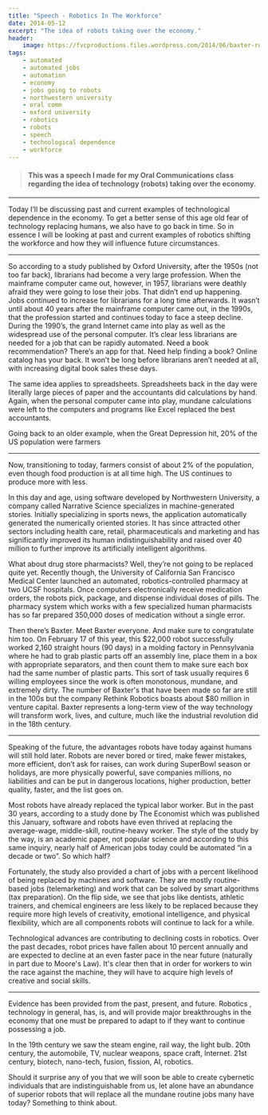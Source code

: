 ```yaml
---
title: "Speech - Robotics In The Workforce"
date: 2014-05-12
excerpt: "The idea of robots taking over the economy."
header:
    image: https://fvcproductions.files.wordpress.com/2014/06/baxter-robot-e1429416178284.jpg?w=1024&h=436&crop=1
tags:
    - automated
    - automated jobs
    - automation
    - economy
    - jobs going to robots
    - northwestern university
    - oral comm
    - oxford university
    - robotics
    - robots
    - speech
    - technological dependence
    - workforce
---
```


> #### This was a speech I made for my Oral Communications class regarding the idea of technology (robots) taking over the economy.

------------------------------------------------------------------------

Today I’ll be discussing past and current examples of technological
dependence in the economy. To get a better sense of this age old fear of
technology replacing humans, we also have to go back in time. So in
essence I will be looking at past and current examples of robotics
shifting the workforce and how they will influence future circumstances.

------------------------------------------------------------------------

So according to a study published by Oxford University, after the 1950s
(not too far back), librarians had become a very large profession. When
the mainframe computer came out, however, in 1957, librarians were
deathly afraid they were going to lose their jobs. That didn’t end up
happening. Jobs continued to increase for librarians for a long time
afterwards. It wasn’t until about 40 years after the mainframe computer
came out, in the 1990s, that the profession started and continues today
to face a steep decline. During the 1990’s, the grand Internet came into
play as well as the widespread use of the personal computer. It’s clear
less librarians are needed for a job that can be rapidly automated. Need
a book recommendation? There’s an app for that. Need help finding a
book? Online catalog has your back. It won’t be long before librarians
aren’t needed at all, with increasing digital book sales these days.

The same idea applies to spreadsheets. Spreadsheets back in the day were
literally large pieces of paper and the accountants did calculations by
hand. Again, when the personal computer came into play, mundane
calculations were left to the computers and programs like Excel replaced
the best accountants.

Going back to an older example, when the Great Depression hit, 20% of
the US population were farmers

------------------------------------------------------------------------

Now, transitioning to today, farmers consist of about 2% of the
population, even though food production is at all time high. The US
continues to produce more with less.

In this day and age, using software developed by Northwestern
University, a company called Narrative Science specializes in
machine-generated stories. Initially specializing in sports news, the
application automatically generated the numerically oriented stories. It
has since attracted other sectors including health care, retail,
pharmaceuticals and marketing and has significantly improved its human
indistinguishability and raised over 40 million to further improve its
artificially intelligent algorithms.

What about drug store pharmacists? Well, they’re not going to be
replaced quite yet. Recently though, the University of California San
Francisco Medical Center launched an automated, robotics-controlled
pharmacy at two UCSF hospitals. Once computers electronically receive
medication orders, the robots pick, package, and dispense individual
doses of pills. The pharmacy system which works with a few specialized
human pharmacists has so far prepared 350,000 doses of medication
without a single error.

Then there’s Baxter. Meet Baxter everyone. And make sure to congratulate
him too. On February 17 of this year, this \$22,000 robot successfully
worked 2,160 straight hours (90 days) in a molding factory in
Pennsylvania where he had to grab plastic parts off an assembly line,
place them in a box with appropriate separators, and then count them to
make sure each box had the same number of plastic parts. This sort of
task usually requires 6 willing employees since the work is often
monotonous, mundane, and extremely dirty. The number of Baxter's that
have been made so far are still in the 100s but the company Rethink
Robotics boasts about \$80 million in venture capital. Baxter represents
a long-term view of the way technology will transform work, lives, and
culture, much like the industrial revolution did in the 18th century.

------------------------------------------------------------------------

Speaking of the future, the advantages robots have today against humans
will still hold later. Robots are never bored or tired, make fewer
mistakes, more efficient, don’t ask for raises, can work during
SuperBowl season or holidays, are more physically powerful, save
companies millions, no liabilities and can be put in dangerous
locations, higher production, better quality, faster, and the list goes
on.

Most robots have already replaced the typical labor worker. But in the
past 30 years, according to a study done by The Economist which was
published this January, software and robots have even thrived at
replacing the average-wage, middle-skill, routine-heavy worker. The
style of the study by the way, is an academic paper, not popular science
and according to this same inquiry, nearly half of American jobs today
could be automated “in a decade or two”. So which half?

Fortunately, the study also provided a chart of jobs with a percent
likelihood of being replaced by machines and software. They are mostly
routine-based jobs (telemarketing) and work that can be solved by smart
algorithms (tax preparation). On the flip side, we see that jobs like
dentists, athletic trainers, and chemical engineers are less likely to
be replaced because they require more high levels of creativity,
emotional intelligence, and physical flexibility, which are all
components robots will continue to lack for a while.

Technological advances are contributing to declining costs in robotics.
Over the past decades, robot prices have fallen about 10 percent
annually and are expected to decline at an even faster pace in the near
future (naturally in part due to Moore's Law). It's clear then that in
order for workers to win the race against the machine, they will have to
acquire high levels of creative and social skills.

------------------------------------------------------------------------

Evidence has been provided from the past, present, and future. Robotics
, technology in general, has, is, and will provide major breakthroughs
in the economy that one must be prepared to adapt to if they want to
continue possessing a job.

In the 19th century we saw the steam engine, rail way, the light bulb.
20th century, the automobile, TV, nuclear weapons, space craft,
Internet. 21st century, biotech, nano-tech, fusion, fission, AI,
robotics.

Should it surprise any of you that we will soon be able to create
cybernetic individuals that are indistinguishable from us, let alone
have an abundance of superior robots that will replace all the mundane
routine jobs many have today? Something to think about.
